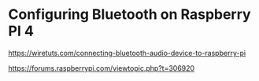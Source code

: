 # Configuring Bluetooth on Raspberry PI 4

https://wiretuts.com/connecting-bluetooth-audio-device-to-raspberry-pi

https://forums.raspberrypi.com/viewtopic.php?t=306920
